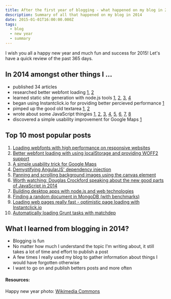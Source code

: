 ```yaml
---
title: After the first year of blogging - what happened on my blog in 2014?
description: Summary of all that happened on my blog in 2014
date: 2015-01-01T16:00:00.000Z
tags:
  - blog
  - new year
  - summary
---
```


I wish you all a happy new year and much fun and success for 2015! Let's have a quick review of the past 365 days.

<!-- readmore -->

## In 2014 amongst other things I ...
* published 34 articles
* researched better webfont loading
  [1](/blog/loading-webfonts-with-high-performance.html),
  [2](/blog/better-webfont-loading-with-localstorage-and-woff2.html)
* learned static site generation with node.js tools
  [1](/blog/static-site-generation-boilerplate.html),
  [2](/blog/why-i-chose-a-statically-generated-website.html),
  [3](/blog/serve-a-practical-command-line-webserver.html),
  [4](/blog/hosting-static-web-pages-and-assets-with-google-drive.html)
* began using Instantclick.io for providing better percieved performance
  [1](/blog/optimistic-page-loading-with-instantclick-io.html)
* pimped up the good old textarea
  [1](/blog/adding-tab-support-to-textareas.html),
  [2](/blog/automatically-adapting-the-height-textarea.html)
* wrote about some JavaScript thingies
  [1](/blog/a-simple-pubsub-module-in-javascript.html),
  [2](/blog/fat-arrows-for-javascript.html),
  [3](/blog/error-handling-in-javascript.html),
  [4](/blog/demistifying-angularjs-dependency-injection.html),
  [5](/blog/defining-properties-in-javascript.html),
  [6](/blog/finally-always-wins-unless-you-crash-your-computer-meanwhile.html),
  [7](/blog/one-more-reason-to-check-for-strict-equality-in-javascript.html),
  [8](/blog/generating-sound-effects-with-client-side-javascript.html)
* discovered a simple usability improvement for Google Maps [1](/blog/simple-usability-trick-for-google-maps.html)


## Top 10 most popular posts
1. [Loading webfonts with high performance on responsive websites](/blog/loading-webfonts-with-high-performance.html)
1. [Better webfont loading with using localStorage and providing WOFF2 support](/blog/better-webfont-loading-with-localstorage-and-woff2.html)
1. [A simple usability trick for Google Maps](/blog/simple-usability-trick-for-google-maps.html)
1. [Demystifying AngularJS' dependency injection](/blog/demistifying-angularjs-dependency-injection.html)
1. [Panning and scrolling background images using the canvas element](/blog/panning-and-scrolling-background-images-using-the-canvas-element.html)
1. [Worth watching: Douglas Crockford speaking about the new good parts of JavaScript in 2014](/blog/video-douglas-crockford-about-the-new-good-parts.html)
1. [Building desktop apps with node.js and web technologies](/blog/building-desktop-apps-with-node-js-and-web-technologies.html)
1. [Finding a random document in MongoDB (with benchmarks)](/blog/finding-a-random-document-in-mongodb.html)
1. [Loading web pages really fast - optimistic page loading with Instantclick.io](/blog/optimistic-page-loading-with-instantclick-io.html)
1. [Automatically loading Grunt tasks with matchdep](/blog/automatically-loading-grunt-tasks-with-matchdep.html)


## What I learned from blogging in 2014?
* Blogging is fun
* No matter how much I understand the topic I'm writing about, it still takes a lot of time and effort to publish a post
* A few times I really used my blog to gather information about things I would have forgotten otherwise
* I want to go on and publish betters posts and more often


#### Resources:
Happy new year photo: [Wikimedia Commons](http://commons.wikimedia.org/wiki/Category:2015#mediaviewer/File:Happy_New_Year_2015.png)
